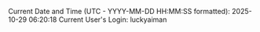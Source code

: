 Current Date and Time (UTC - YYYY-MM-DD HH:MM:SS formatted): 2025-10-29 06:20:18
Current User's Login: luckyaiman
